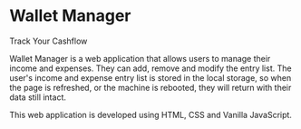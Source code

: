 # Wallet Manager

Track Your Cashflow

Wallet Manager is a web application that allows users to manage their income and expenses. They can add, remove and modify the entry list. The user's income and expense entry list is stored in the local storage, so when the page is refreshed, or the machine is rebooted, they will return with their data still intact.

This web application is developed using HTML, CSS and Vanilla JavaScript.


